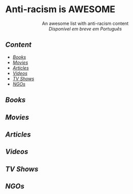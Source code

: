 # Anti-racism is AWESOME

<p align="center">
An awesome list with anti-racism content<br />
<em>Disponível em breve em Português<em>
</p>

## Content

- [Books](#books)
- [Movies](#movies)
- [Articles](#articles)
- [Videos](#videos)
- [TV Shows](#tvshows)
- [NGOs](#ngos)

## Books
## Movies
## Articles
## Videos
## TV Shows
## NGOs